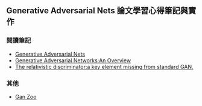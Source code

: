 ## Generative Adversarial Nets 論文學習心得筆記與實作

### 閱讀筆記
- [Generative Adversarial Nets](https://github.com/annali/GANs-Note/blob/master/01-Generative%20Adversarial%20Nets.ipynb)
- [Generative Adversarial Networks:An Overview](https://github.com/annali/GANs-Note/blob/master/02-Generative%20Adversarial%20Networks_An%20Overview.ipynb)
- [The relativistic discriminator:a key element missing from standard GAN.](https://github.com/annali/GANs-Note/blob/master/03_The%20relativistic%20discriminator-a%20key%20element%20missing%20from%20standard%20GAN.ipynb)

### 其他
- [Gan Zoo](https://github.com/hindupuravinash/the-gan-zoo)

